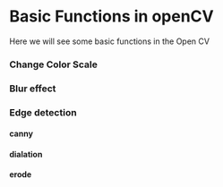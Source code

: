 # Basic Functions in openCV

Here we will see some basic functions in the Open CV


### Change Color Scale


### Blur effect


### Edge detection

#### canny

#### dialation

#### erode